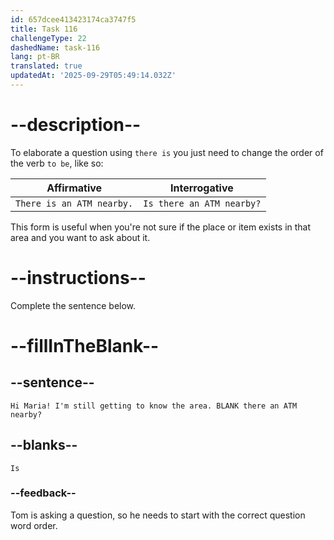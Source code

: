 ```yaml
---
id: 657dcee413423174ca3747f5
title: Task 116
challengeType: 22
dashedName: task-116
lang: pt-BR
translated: true
updatedAt: '2025-09-29T05:49:14.032Z'
---
```


# --description--

To elaborate a question using `there is` you just need to change the order of the verb `to be`, like so:

| Affirmative | Interrogative |
| --- | --- |
| `There is an ATM nearby.` | `Is there an ATM nearby?` |

This form is useful when you're not sure if the place or item exists in that area and you want to ask about it.

# --instructions--

Complete the sentence below.

# --fillInTheBlank--

## --sentence--

`Hi Maria! I'm still getting to know the area. BLANK there an ATM nearby?`

## --blanks--

`Is`

### --feedback--

Tom is asking a question, so he needs to start with the correct question word order.
